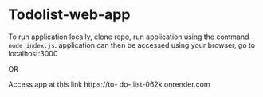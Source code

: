 # Todolist-web-app

To run application locally, clone repo, run application using the command `node index.js`. application can then be accessed using your browser, go to localhost:3000

OR

Access app at this link https://to- do- list-062k.onrender.com

